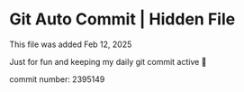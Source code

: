 # Git Auto Commit | Hidden File

This file was added Feb 12, 2025

Just for fun and keeping my daily git commit active 🤪

commit number: 2395149
